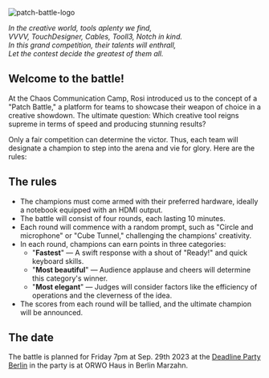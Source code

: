 
![patch-battle-logo](https://github.com/pixtur/blog/assets/1732545/ba1a60ce-7c54-4357-8add-0b44d147a9eb)

*In the creative world, tools aplenty we find,<br>
VVVV, TouchDesigner, Cables, Tooll3, Notch in kind.<br>
In this grand competition, their talents will enthrall,<br>
Let the contest decide the greatest of them all.<br>*

## Welcome to the battle!

At the Chaos Communication Camp, Rosi introduced us to the concept of a "Patch Battle," a platform for teams to showcase their weapon of choice in a creative showdown. The ultimate question: Which creative tool reigns supreme in terms of speed and producing stunning results?

Only a fair competition can determine the victor. Thus, each team will designate a champion to step into the arena and vie for glory. Here are the rules:

## The rules
- The champions must come armed with their preferred hardware, ideally a notebook equipped with an HDMI output.
- The battle will consist of four rounds, each lasting 10 minutes.
- Each round will commence with a random prompt, such as "Circle and microphone" or "Cube Tunnel," challenging the champions' creativity.
- In each round, champions can earn points in three categories:
  - "**Fastest**" — A swift response with a shout of "Ready!" and quick keyboard skills.
  - "**Most beautiful**" — Audience applause and cheers will determine this category's winner.
  - "**Most elegant**" — Judges will consider factors like the efficiency of operations and the cleverness of the idea.
- The scores from each round will be tallied, and the ultimate champion will be announced.

## The date

The battle is planned for Friday 7pm at Sep. 29th 2023 at the [Deadline Party Berlin](https://deadline.untergrund.net/2023/) 
in the party is at ORWO Haus in Berlin Marzahn. 
